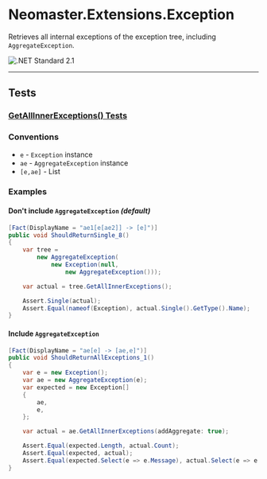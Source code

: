 ﻿# Neomaster.Extensions.Exception
Retrieves all internal exceptions of the exception tree, including `AggregateException`.

![.NET Standard 2.1](https://img.shields.io/badge/.NET_Standard-v2.1-informational)

---

## Tests

### [GetAllInnerExceptions() Tests](https://github.com/neomasterhub/Neomaster.Nugets/blob/master/Tests/GetAllInnerExceptionsTests.cs)

### Conventions
* `e` - `Exception` instance
* `ae` - `AggregateException` instance
* `[e,ae]` - List

### Examples
#### Don't include `AggregateException` *(default)*
```c#
[Fact(DisplayName = "ae1[e[ae2]] -> [e]")]
public void ShouldReturnSingle_8()
{
    var tree =
        new AggregateException(
            new Exception(null,
                new AggregateException()));

    var actual = tree.GetAllInnerExceptions();

    Assert.Single(actual);
    Assert.Equal(nameof(Exception), actual.Single().GetType().Name);
}
```
#### Include `AggregateException`
```c#
[Fact(DisplayName = "ae[e] -> [ae,e]")]
public void ShouldReturnAllExceptions_1()
{
    var e = new Exception();
    var ae = new AggregateException(e);
    var expected = new Exception[]
    {
        ae,
        e,
    };

    var actual = ae.GetAllInnerExceptions(addAggregate: true);

    Assert.Equal(expected.Length, actual.Count);
    Assert.Equal(expected, actual);
    Assert.Equal(expected.Select(e => e.Message), actual.Select(e => e.Message));
}
```
